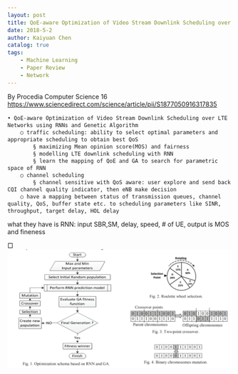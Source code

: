 ```yaml
---
layout: post
title: QoE-aware Optimization of Video Stream Downlink Scheduling over LTE Networks using RNNs and Genetic Algorithm 
date: 2018-5-2
author: Kaiyuan Chen
catalog: true
tags:
    - Machine Learning
    - Paper Review
    - Network
---
```

By
Procedia Computer Science 16
	https://www.sciencedirect.com/science/article/pii/S1877050916317835

	• QoE-aware Optimization of Video Stream Downlink Scheduling over LTE Networks using RNNs and Genetic Algorithm 
		○ traffic scheduling: ability to select optimal parameters and appropriate scheduling to obtain best QoS
			§ maximizing Mean opinion score(MOS) and fairness
			§ modelling LTE downlink scheduling with RNN 
			§ learn the mapping of QoE and GA to search for parametric space of RNN
		○ channel scheduling
			§ channel sensitive with QoS aware: user explore and send back CQI channel quality indicator, then eNB make decision
		○ have a mapping between status of transmission queues, channel quality, QoS, buffer state etc. to scheduling parameters like SINR, throughput, target delay, HOL delay
what they have is RNN: input SBR,SM, delay, speed, # of UE, output is MOS and fineness 

□ ![./img/rnnga.png](./img/rnnga.png)
